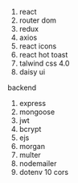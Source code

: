 
1. react 
2. router dom 
3. redux 
4. axios 
5. react icons
6. react hot toast
7. talwind css 4.0
8. daisy ui 

backend 
1. express 
2. mongoose 
3. jwt 
4. bcrypt 
5. ejs 
6. morgan 
7. multer 
8. nodemailer 
9. dotenv 
10 cors 
